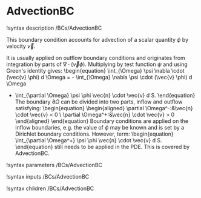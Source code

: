# AdvectionBC

!syntax description /BCs/AdvectionBC

This boundary condition accounts for advection of a scalar quantity $\phi$
by velocity $\vec{v}$.

It is usually applied on outflow boundary conditions and originates
from integration by parts of $\nabla \cdot (\vec{v} \phi)$. Multiplying by
test function $\psi$ and using Green's identity gives:
\begin{equation}
  \int_{\Omega}  \psi \nabla \cdot (\vec{v} \phi) d \Omega = - \int_{\Omega}  \nabla \psi  \cdot (\vec{v} \phi) d \Omega
  +  \int_{\partial \Omega}  \psi  \phi \vec{n} \cdot \vec{v}  d S.
\end{equation}
The boundary $\partial \Omega$ can be divided into two parts, inflow and outflow satisfying:
\begin{equation}
\begin{aligned}
\partial \Omega^-:&\vec{n} \cdot \vec{v} < 0 \\
\partial \Omega^+:&\vec{n} \cdot \vec{v} > 0
\end{aligned}
\end{equation}
Boundary conditions are applied on the inflow boundaries, e.g. the value of
$\phi$ may be known and is set by a Dirichlet boundary conditions. However, term:
\begin{equation}
  \int_{\partial \Omega^+}  \psi  \phi \vec{n} \cdot \vec{v} d S.
\end{equation}
still needs to be applied in the PDE. This is covered by AdvectionBC.

!syntax parameters /BCs/AdvectionBC

!syntax inputs /BCs/AdvectionBC

!syntax children /BCs/AdvectionBC

